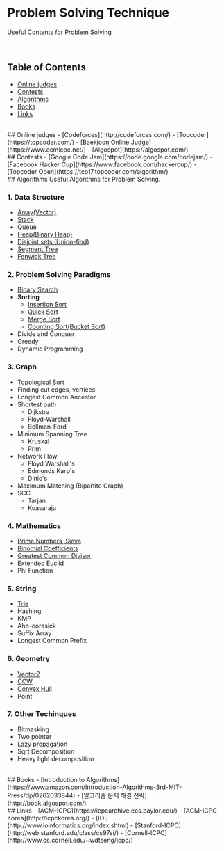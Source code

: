 # Problem Solving Technique
Useful Contents for Problem Solving

<br />   

## Table of Contents
- [Online judges](#online-judges)
- [Contests](#contents)
- [Algorithms](#algorithms)
- [Books](#books)
- [Links](#links)

<br />   

<a name="online-judges"/>
## Online judges
- [Codeforces](http://codeforces.com/)
- [Topcoder](https://topcoder.com/)
- [Baekjoon Online Judge](https://www.acmicpc.net/)
- [Algospot](https://algospot.com/)

<br />  

<a name="contents"/>
## Contests
- [Google Code Jam](https://code.google.com/codejam/)  
- [Facebook Hacker Cup](https://www.facebook.com/hackercup/)  
- [Topcoder Open](https://tco17.topcoder.com/algorithm/)  
    
<br />   

<a name="algorithms"/>
##  Algorithms
Useful Algorithms for Problem Solving.


### 1. Data Structure
* [Array(Vector)](Algorithms/datastructure/Vector.cpp)
* [Stack](Algorithms/datastructure/Stack.cpp)
* [Queue](Algorithms/datastructure/Queue.cpp)
* [Heap(Binary Heap)](Algorithms/datastructure/Heap.cpp)
* [Disjoint sets (Union-find)](Algorithms/datastructure/UnionFind.cpp)
* [Segment Tree](Algorithms/datastructure/SegmentTree.cpp)
* [Fenwick Tree](Algorithms/datastructure/FenwickTree.cpp)

### 2. Problem Solving Paradigms
* [Binary Search](Algorithms/paradigm/BinarySearch.cpp)
* __Sorting__
	* [Insertion Sort](Algorithms/paradigm/InsertionSort.cpp)
	* [Quick Sort](Algorithms/paradigm/QuickSort.cpp)
	* [Merge Sort](Algorithms/paradigm/MergeSort.cpp)
	* [Counting Sort(Bucket Sort)](Algorithms/paradigm/BucketSort.cpp)
* Divide and Conquer
* Greedy
* Dynamic Programming

### 3. Graph
* [Topological Sort](Algorithms/graph/topologicalSort.cpp)
* Finding cut edges, vertices
* Longest Common Ancestor
* Shortest path
	* Dijkstra
	* Floyd-Warshall
	* Bellman-Ford
* Minimum Spanning Tree
	* Kruskal
	* Prim
* Network Flow
	* Floyd Warshall's
	* Edmonds Karp's
	* Dinic's
* Maximum Matching (Bipartite Graph)
* SCC
	* Tarjan
	* Koasaraju

### 4. Mathematics
* [Prime Numbers, Sieve](Algorithms/math/sieve.cpp)
* [Binomial Coefficients](Algorithms/math/bino.cpp)
* [Greatest Common Divisor](Algorithms/math/gcd.cpp)
* Extended Euclid
* Phi Function

### 5. String
* [Trie](Algorithms/string/trie.cpp)
* Hashing
* KMP
* Aho-corasick
* Suffix Array
* Longest Common Prefix

### 6. Geometry
* [Vector2](Algorithms/geometry/vector2.cpp)
* [CCW](Algorithms/geometry/ccw.cpp)
* [Convex Hull](Algorithms/geometry/convexhull.cpp)
* Point

### 7. Other Techinques
* Bitmasking
* Two pointer
* Lazy propagation
* Sqrt Decomposition
* Heavy light decomposition

<br />   

<a name="books"/>
## Books
- [Introduction to Algorithms](https://www.amazon.com/Introduction-Algorithms-3rd-MIT-Press/dp/0262033844)
- [알고리즘 문제 해결 전략](http://book.algospot.com/)

<br />   

<a name="links"/>
## Links
- [ACM-ICPC](https://icpcarchive.ecs.baylor.edu/)
- [ACM-ICPC Korea](http://icpckorea.org/)
- [IOI](http://www.ioinformatics.org/index.shtml)
- [Stanford-ICPC](http://web.stanford.edu/class/cs97si/)
- [Cornell-ICPC](http://www.cs.cornell.edu/~wdtseng/icpc/)





